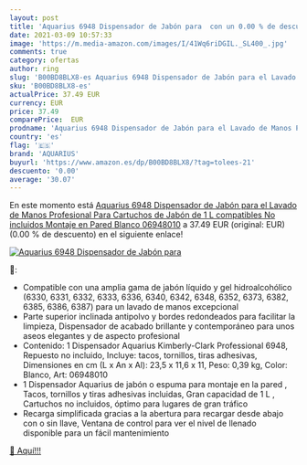 ```yaml
---
layout: post
title: 'Aquarius 6948 Dispensador de Jabón para  con un 0.00 % de descuento'
date: 2021-03-09 10:57:33
image: 'https://m.media-amazon.com/images/I/41Wq6riDGIL._SL400_.jpg'
comments: true
category: ofertas
author: ring
slug: 'B00BD8BLX8-es Aquarius 6948 Dispensador de Jabón para el Lavado de Manos...'
sku: 'B00BD8BLX8-es'
actualPrice: 37.49 EUR
currency: EUR
price: 37.49
comparePrice:  EUR
prodname: 'Aquarius 6948 Dispensador de Jabón para el Lavado de Manos Profesional  Para Cartuchos de Jabón de 1 L compatibles  No incluidos    Montaje en Pared  Blanco  06948010'
country: 'es'
flag: '🇪🇸'
brand: 'AQUARIUS'
buyurl: 'https://www.amazon.es/dp/B00BD8BLX8/?tag=tolees-21'
descuento: '0.00'
average: '30.07'
---
```


En este momento está [Aquarius 6948 Dispensador de Jabón para el Lavado de Manos Profesional  Para Cartuchos de Jabón de 1 L compatibles  No incluidos    Montaje en Pared  Blanco  06948010](https://www.amazon.es/dp/B00BD8BLX8/?tag=tolees-21) a 37.49 EUR (original:  EUR) (0.00 %  de descuento) en el siguiente enlace!

[![Aquarius 6948 Dispensador de Jabón para ](https://m.media-amazon.com/images/I/41Wq6riDGIL._SL400_.jpg)](https://www.amazon.es/dp/B00BD8BLX8/?tag=tolees-21)

🔎:

- Compatible con una amplia gama de jabón líquido y gel hidroalcohólico (6330, 6331, 6332, 6333, 6336, 6340, 6342, 6348, 6352, 6373, 6382, 6385, 6386, 6387) para un lavado de manos excepcional
- Parte superior inclinada antipolvo y bordes redondeados para facilitar la limpieza, Dispensador de acabado brillante y contemporáneo para unos aseos elegantes y de aspecto profesional
- Contenido: 1 Dispensador Aquarius Kimberly-Clark Professional 6948, Repuesto no incluido, Incluye: tacos, tornillos, tiras adhesivas, Dimensiones en cm (L x An x Al): 23,5 x 11,6 x 11, Peso: 0,39 kg, Color: Blanco, Art: 06948010
- 1 Dispensador Aquarius de jabón o espuma para montaje en la pared , Tacos, tornillos y tiras adhesivas incluidas, Gran capacidad de 1 L , Cartuchos no incluidos, óptimo para lugares de gran tráfico
- Recarga simplificada gracias a la abertura para recargar desde abajo con o sin llave, Ventana de control para ver el nivel de llenado disponible para un fácil mantenimiento

[🛒 Aquí!!!](https://www.amazon.es/dp/B00BD8BLX8/?tag=tolees-21)
